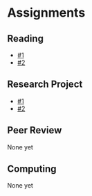 # Assignments

## Reading

- [#1](reading-01/)
- [#2](reading-02/)

## Research Project

- [#1](project-01/)
- [#2](project-02/)

## Peer Review

None yet

## Computing

None yet
